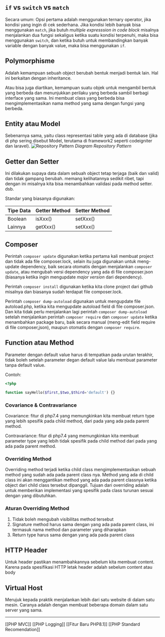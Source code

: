 ## `if` vs `switch` vs `match`

Secara umum: Opsi pertama adalah menggunakan ternary operator, jika kondisi yang ingin di cek sederhana. Jika kondisi lebih banyak bisa menggunakan `match`, jika butuh _multiple expresssion in code block_ misalnya menjalankan dua fungsi sekaligus ketika suatu kondisi terpenuhi, maka bisa menggunakan `switch`, dan ketika butuh untuk membandingkan banyak variable dengan banyak value, maka bisa menggunakan `if`.

## Polymorphisme

Adalah kemampuan sebuah object berubah bentuk menjadi bentuk lain. Hal ini berkaitan dengan inheritance.

Atau bisa juga diartikan, kemampuan suatu objek untuk mengambil bentuk yang berbeda dan menunjukkan perilaku yang berbeda sambil berbagi interface yang sama. Ini membuat class yang berbeda bisa mengimplementasikan nama method yang sama dengan fungsi yang berbeda.

## Entity atau Model

Sebenarnya sama, yaitu class representasi table yang ada di database (jika di php sering disebut Model, terutama di framework2 seperti codeigniter dan laravel).
![Repository Pattern](https://ik.imagekit.io/rezafikkri/Repository%20Pattern.png?updatedAt=1732926544634)
*Diagram Repository Pattern*

## Getter dan Setter

Ini dilakukan supaya data dalam sebuah object tetap terjaga (baik dan valid) dan tidak gampang berubah. memang kelihatannya sedikit ribet, tapi dengan ini misalnya kita bisa menambahkan validasi pada method setter. dsb.

Standar yang biasanya digunakan:

| **Tipe Data** | **Getter Method** | **Setter Method** |
| ------------- | ----------------- | ----------------- |
| Boolean       | isXxx()           | setXxx()          |
| Lainnya       | getXxx()          | setXxx()          |

## Composer

Perintah `composer update` digunakan ketika pertama kali membuat project dan tidak ada file composer.lock, selain itu juga digunakan untuk meng-update dependency, baik secara otomatis dengan menjalankan `composer update`, atau mengubah versi dependency yang ada di file composer.json (biasanya ketika ingin mengupdate _major version_ dari dependency).

Perintah `composer install` digunakan ketika kita clone project dari github misalnya dan biasanya sudah terdapat file composer.lock.

Perintah `composer dump-autoload` digunakan untuk mengupdate file autoload.php, ketika kita mengupdate autoload field di file composer.json. Dan kita tidak perlu menjalankan lagi perintah `composer dump-autoload` setelah menjalankan perintah `composer require` dan `composer update` ketika menambahkan package baru, baik secara manual (meng-edit field require di file composer,json), maupun otomatis dengan `composer require`.

## Function atau Method

Parameter dengan default value harus di tempatkan pada urutan terakhir, tidak boleh setelah parameter degan default value lalu membuat parameter tanpa default value.

Contoh:
```php
<?php

function sayHello($first,$two,$third='default') {}
```

### Covariance & Contravariance

Covariance: fitur di php7.4 yang memungkinkan kita membuat return type yang lebih spesifik pada child method, dari pada yang ada pada parent method.

Contravariance: fitur di php7.4 yang memungkinkan kita membuat parameter type yang lebih tidak spesifik pada child method dari pada yang ada pada parent method.

### Overriding Method

Overriding method terjadi ketika child class mengimplementasikan sebuah method yang sudah ada pada parent class nya. Method yang ada di child class ini akan menggantikan method yang ada pada parent classnya ketika object dari child class tersebut dipanggil. Tujuan dari overriding adalah untuk memberikan implementasi yang spesifik pada class turunan sesuai dengan yang dibutuhkan.

### Aturan Overriding Method

1. Tidak boleh mengubah visibilitas method tersebut
2. Signature method harus sama dengan yang ada pada parent class, ini termasuk nama method dan parameter yang diharapkan
3. Return type harus sama dengan yang ada pada parent class

## HTTP Header

Untuk header pastikan menambahkannya sebelum kita membuat content. Karena pada spesifikasi HTTP letak header adalah sebelum content atau body

## Virtual Host

Merujuk kepada praktik menjalankan lebih dari satu website di dalam satu mesin. Caranya adalah dengan membuat beberapa domain dalam satu server yang sama.

---

[[PHP MVC]]
[[PHP Logging]]
[[Fitur Baru PHP8.1]]
[[PHP Standard Recomendation]]
